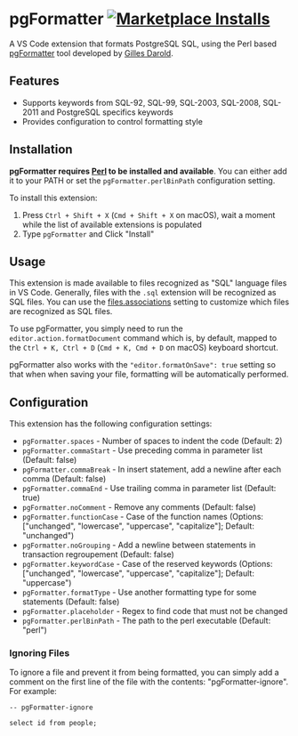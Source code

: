 # pgFormatter [![Marketplace Installs](https://img.shields.io/visual-studio-marketplace/i/bradymholt.pgformatter.svg)](https://marketplace.visualstudio.com/items?itemName=bradymholt.pgformatter#overview) 

A VS Code extension that formats PostgreSQL SQL, using the Perl based [pgFormatter](https://github.com/darold/pgFormatter) tool developed by [Gilles Darold](https://github.com/darold).

## Features

* Supports keywords from SQL-92, SQL-99, SQL-2003, SQL-2008, SQL-2011 and PostgreSQL specifics keywords
* Provides configuration to control formatting style

## Installation

**pgFormatter requires [Perl](https://www.perl.org/) to be installed and available**. You can either add it to your PATH or set the `pgFormatter.perlBinPath` configuration setting.

To install this extension:

1. Press `Ctrl + Shift + X` (`Cmd + Shift + X` on macOS), wait a moment while the list of available extensions is populated
2. Type `pgFormatter` and Click "Install"

## Usage

This extension is made available to files recognized as "SQL" language files in VS Code. Generally, files with the `.sql` extension will be recognized as SQL files. You can use the [files.associations](https://code.visualstudio.com/updates/vMarch#_file-to-language-association) setting to customize which files are recognized as SQL files.

To use pgFormatter, you simply need to run the `editor.action.formatDocument` command which is, by default, mapped to the `Ctrl + K, Ctrl + D` (`Cmd + K, Cmd + D` on macOS) keyboard shortcut.

pgFormatter also works with the `"editor.formatOnSave": true` setting so that when when saving your file, formatting will be automatically performed.

## Configuration

This extension has the following configuration settings:

* `pgFormatter.spaces` - Number of spaces to indent the code (Default: 2)
* `pgFormatter.commaStart` - Use preceding comma in parameter list (Default: false)
* `pgFormatter.commaBreak` - In insert statement, add a newline after each comma (Default: false)
* `pgFormatter.commaEnd` - Use trailing comma in parameter list (Default: true)
* `pgFormatter.noComment` - Remove any comments (Default: false)
* `pgFormatter.functionCase` - Case of the function names (Options: ["unchanged", "lowercase", "uppercase", "capitalize"]; Default: "unchanged")
* `pgFormatter.noGrouping` - Add a newline between statements in transaction regroupement (Default: false)
* `pgFormatter.keywordCase` - Case of the reserved keywords (Options: ["unchanged", "lowercase", "uppercase", "capitalize"]; Default: "uppercase")
* `pgFormatter.formatType` - Use another formatting type for some statements (Default: false)
* `pgFormatter.placeholder` - Regex to find code that must not be changed
* `pgFormatter.perlBinPath` - The path to the perl executable (Default: "perl")

### Ignoring Files

To ignore a file and prevent it from being formatted, you can simply add a comment on the first line of the file with the contents: "pgFormatter-ignore". For example:

```
-- pgFormatter-ignore

select id from people;
```
